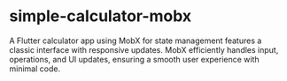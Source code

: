 # simple-calculator-mobx
A Flutter calculator app using MobX for state management features a classic interface with responsive updates. MobX efficiently handles input, operations, and UI updates, ensuring a smooth user experience with minimal code.
